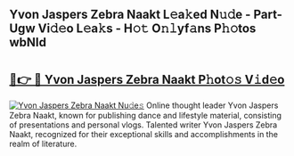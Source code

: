 ## Yvon Jaspers Zebra Naakt L𝚎a𝚔ed N𝚞𝚍e - Part-Ugw Vi𝚍𝚎o L𝚎a𝚔s - H𝚘𝚝 O𝚗𝚕yf𝚊ns P𝚑𝚘tos wbNId

# <h2><a href="http://kf6um2.oniu.top/?m=Yvon+Jaspers+Zebra+Naakt">🔗👉 🔴 Yvon Jaspers Zebra Naakt P𝚑ot𝚘𝚜 V𝚒d𝚎o</a></h2>

[![Yvon Jaspers Zebra Naakt Nu𝚍e𝚜](https://i.imgur.com/0qMVB7G.gif)](http://kf6um2.oniu.top/?m=Yvon+Jaspers+Zebra+Naakt)
Online thought leader Yvon Jaspers Zebra Naakt, known for publishing dance and lifestyle material, consisting of presentations and personal vlogs. Talented writer Yvon Jaspers Zebra Naakt, recognized for their exceptional skills and accomplishments in the realm of literature.  
